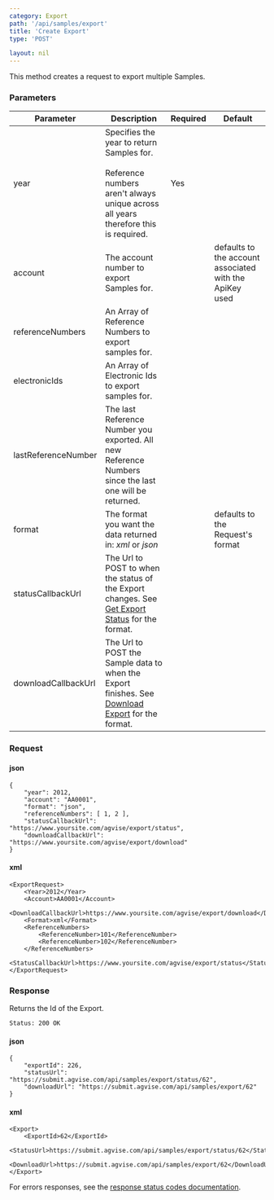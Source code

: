 ```yaml
---
category: Export
path: '/api/samples/export'
title: 'Create Export'
type: 'POST'

layout: nil
---
```


This method creates a request to export multiple Samples. 

### Parameters

<table>
	<thead>
		<tr>
	        <th>Parameter</th>
	        <th>Description</th>
	        <th>Required</th>
	        <th>Default</th>
	    </tr>
    </thead>
    <tbody>
    	<tr>
	        <td>year</td>
	        <td>Specifies the year to return Samples for.<br><br>Reference numbers aren't always unique across all years therefore this is required.</td>
	        <td>Yes</td>
	        <td> </td>
	    </tr>
	    <tr>
	        <td>account</td>
	        <td>The account number to export Samples for.</td>
	        <td> </td>
	        <td>defaults to the account associated with the ApiKey used</td>
	    </tr>
    	<tr>
	        <td>referenceNumbers</td>
	        <td>An Array of Reference Numbers to export samples for.</td>
	        <td> </td>
	        <td> </td>
	    </tr>
	    <tr>
	        <td>electronicIds</td>
	        <td>An Array of Electronic Ids to export samples for.</td>
	        <td> </td>
	        <td> </td>
	    </tr>
	    <tr>
	        <td>lastReferenceNumber</td>
	        <td>The last Reference Number you exported. All new Reference Numbers since the last one will be returned.</td>
	        <td> </td>
	        <td> </td>
	    </tr>
	    <tr>
	        <td>format</td>
	        <td>The format you want the data returned in: <em>xml</em> or <em>json</em></td>
	        <td> </td>
	        <td>defaults to the Request's format</td>
	    </tr>
	    <tr>
	        <td>statusCallbackUrl</td>
	        <td>The Url to POST to when the status of the Export changes. See <a href="#export-status">Get Export Status</a> for the format.</td>
	        <td> </td>
	        <td> </td>
	    </tr>
	    <tr>
	        <td>downloadCallbackUrl</td>
	        <td>The Url to POST the Sample data to when the Export finishes. See <a href="#export-download">Download Export</a> for the format.</td>
	        <td> </td>
	        <td> </td>
	    </tr>
    </tbody>
</table>

### Request

#### json

```
{
    "year": 2012,
	"account": "AA0001",
	"format": "json",
	"referenceNumbers": [ 1, 2 ],
	"statusCallbackUrl": "https://www.yoursite.com/agvise/export/status",
	"downloadCallbackUrl": "https://www.yoursite.com/agvise/export/download"
}
```

#### xml

```
<ExportRequest>
    <Year>2012</Year>
    <Account>AA0001</Account>
    <DownloadCallbackUrl>https://www.yoursite.com/agvise/export/download</DownloadCallbackUrl>
    <Format>xml</Format>
    <ReferenceNumbers>
        <ReferenceNumber>101</ReferenceNumber>
        <ReferenceNumber>102</ReferenceNumber>
    </ReferenceNumbers>
    <StatusCallbackUrl>https://www.yoursite.com/agvise/export/status</StatusCallbackUrl>
</ExportRequest>
```


### Response

Returns the Id of the Export.

```Status: 200 OK```

#### json

```
{
	"exportId": 226,
	"statusUrl": "https://submit.agvise.com/api/samples/export/status/62",
	"downloadUrl": "https://submit.agvise.com/api/samples/export/62"
}
```

#### xml

```
<Export>
    <ExportId>62</ExportId>
    <StatusUrl>https://submit.agvise.com/api/samples/export/status/62</StatusUrl>
    <DownloadUrl>https://submit.agvise.com/api/samples/export/62</DownloadUrl>
</Export>
```

For errors responses, see the [response status codes documentation](#response-status-codes).